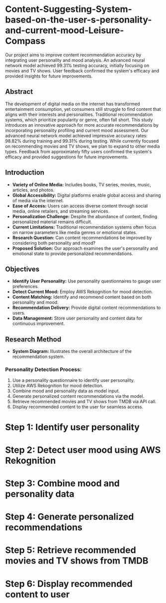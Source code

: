 # Content-Suggesting-System-based-on-the-user-s-personality-and-current-mood-Leisure-Compass
Our project aims to improve content recommendation accuracy by integrating user personality and mood analysis. An advanced neural network model achieved 99.31% testing accuracy, initially focusing on movies and TV shows. User feedback confirmed the system's efficacy and provided insights for future improvements.


## Abstract
The development of digital media on the internet has transformed entertainment consumption, yet consumers still struggle to find content that aligns with their interests and personalities. Traditional recommendation systems, which prioritize popularity or genre, often fall short. This study introduces an innovative approach for more accurate recommendations by incorporating personality profiling and current mood assessment. Our advanced neural network model achieved impressive accuracy rates: 98.82% during training and 99.31% during testing. While currently focused on recommending movies and TV shows, we plan to expand to other media types. Feedback from approximately fifty users confirmed the system's efficacy and provided suggestions for future improvements.

## Introduction

- **Variety of Online Media:** Includes books, TV series, movies, music, articles, and photos.
- **Global Accessibility:** Digital platforms enable global access and sharing of media via the internet.
- **Ease of Access:** Users can access diverse content through social media, online retailers, and streaming services.
- **Personalization Challenge:** Despite the abundance of content, finding personalized material remains difficult.
- **Current Limitations:** Traditional recommendation systems often focus on narrow parameters like media genres or emotional states.
- **Research Question:** Can content recommendations be improved by considering both personality and mood?
- **Proposed Solution:** Our approach examines the user's personality and emotional state to provide personalized recommendations.

## Objectives

- **Identify User Personality:** Use personality questionnaires to gauge user preferences.
- **Detect Current Mood:** Employ AWS Rekognition for mood detection.
- **Content Matching:** Identify and recommend content based on both personality and mood.
- **Recommendation Delivery:** Provide digital content recommendations to users.
- **Data Management:** Store user personality and content data for continuous improvement.

## Research Method

- **System Diagram:** Illustrates the overall architecture of the recommendation system.

### Personality Detection Process:
1. Use a personality questionnaire to identify user personality.
2. Utilize AWS Rekognition for mood detection.
3. Combine mood and personality data as model input.
4. Generate personalized content recommendations via the model.
5. Retrieve recommended movies and TV shows from TMDB via API call.
6. Display recommended content to the user for seamless access.


# Step 1: Identify user personality

# Step 2: Detect user mood using AWS Rekognition

# Step 3: Combine mood and personality data

# Step 4: Generate personalized recommendations

# Step 5: Retrieve recommended movies and TV shows from TMDB

# Step 6: Display recommended content to user

